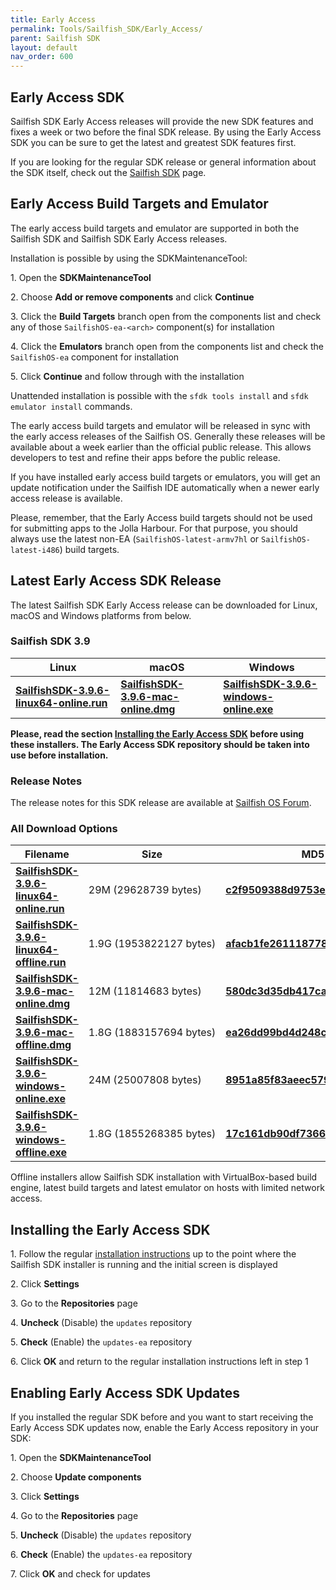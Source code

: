 ```yaml
---
title: Early Access
permalink: Tools/Sailfish_SDK/Early_Access/
parent: Sailfish SDK
layout: default
nav_order: 600
---
```


## Early Access SDK

Sailfish SDK Early Access releases will provide the new SDK features and fixes a week or two before the final SDK release. By using the Early Access SDK you can be sure to get the latest and greatest SDK features first.

If you are looking for the regular SDK release or general information about the SDK itself, check out the [Sailfish SDK](/Tools/Sailfish_SDK) page.

## Early Access Build Targets and Emulator

The early access build targets and emulator are supported in both the Sailfish SDK and Sailfish SDK Early Access releases.

Installation is possible by using the SDKMaintenanceTool:

1\. Open the **SDKMaintenanceTool**

2\. Choose **Add or remove components** and click **Continue**

3\. Click the **Build Targets** branch open from the components list and check any of those `SailfishOS-ea-<arch>` component(s) for installation

4\. Click the **Emulators** branch open from the components list and check the `SailfishOS-ea` component for installation

5\. Click **Continue** and follow through with the installation

Unattended installation is possible with the `sfdk tools install` and `sfdk emulator install` commands.

The early access build targets and emulator will be released in sync with the early access releases of the Sailfish OS. Generally these releases will be available about a week earlier than the official public release. This allows developers to test and refine their apps before the public release.

If you have installed early access build targets or emulators, you will get an update notification under the Sailfish IDE automatically when a newer early access release is available.

Please, remember, that the Early Access build targets should not be used for submitting apps to the Jolla Harbour. For that purpose, you should always use the latest non-EA (`SailfishOS-latest-armv7hl` or `SailfishOS-latest-i486`) build targets.

## Latest Early Access SDK Release

The latest Sailfish SDK Early Access release can be downloaded for Linux, macOS and Windows platforms from below.

### **Sailfish SDK 3.9**

| Linux                                                                                                                                 | macOS                                                                                                                         | Windows                                                                                                                               |
| ------------------------------------------------------------------------------------------------------------------------------------- | ----------------------------------------------------------------------------------------------------------------------------- | ------------------------------------------------------------------------------------------------------------------------------------- |
| [**SailfishSDK-3.9.6-linux64-online.run**](https://releases.sailfishos.org/sdk/installers/3.9.6/SailfishSDK-3.9.6-linux64-online.run) | [**SailfishSDK-3.9.6-mac-online.dmg**](https://releases.sailfishos.org/sdk/installers/3.9.6/SailfishSDK-3.9.6-mac-online.dmg) | [**SailfishSDK-3.9.6-windows-online.exe**](https://releases.sailfishos.org/sdk/installers/3.9.6/SailfishSDK-3.9.6-windows-online.exe) |

**Please, read the section [Installing the Early Access SDK](/Tools/Sailfish_SDK/Early_Access#installing-the-early-access-sdk) before using these installers. The Early Access SDK repository should be taken into use before installation.**

### Release Notes

The release notes for this SDK release are available at [Sailfish OS Forum](https://forum.sailfishos.org/t/10941).

### All Download Options

| Filename                                                                                                                                | Size                    | MD5 Hash                                                                                                                               |
| --------------------------------------------------------------------------------------------------------------------------------------- | ----------------------- | -------------------------------------------------------------------------------------------------------------------------------------- |
| [**SailfishSDK-3.9.6-linux64-online.run**](https://releases.sailfishos.org/sdk/installers/3.9.6/SailfishSDK-3.9.6-linux64-online.run)   | 29M (29628739 bytes)    | [**c2f9509388d9753e88be979138055986**](https://releases.sailfishos.org/sdk/installers/3.9.6/SailfishSDK-3.9.6-linux64-online.run.md5)  |
| [**SailfishSDK-3.9.6-linux64-offline.run**](https://releases.sailfishos.org/sdk/installers/3.9.6/SailfishSDK-3.9.6-linux64-offline.run) | 1.9G (1953822127 bytes) | [**afacb1fe2611187786c02ab3c79f827d**](https://releases.sailfishos.org/sdk/installers/3.9.6/SailfishSDK-3.9.6-linux64-offline.run.md5) |
| [**SailfishSDK-3.9.6-mac-online.dmg**](https://releases.sailfishos.org/sdk/installers/3.9.6/SailfishSDK-3.9.6-mac-online.dmg)           | 12M (11814683 bytes)    | [**580dc3d35db417cad3e74bfa0e27f6bb**](https://releases.sailfishos.org/sdk/installers/3.9.6/SailfishSDK-3.9.6-mac-online.dmg.md5)      |
| [**SailfishSDK-3.9.6-mac-offline.dmg**](https://releases.sailfishos.org/sdk/installers/3.9.6/SailfishSDK-3.9.6-mac-offline.dmg)         | 1.8G (1883157694 bytes) | [**ea26dd99bd4d248c3cdc5bc4bb346be8**](https://releases.sailfishos.org/sdk/installers/3.9.6/SailfishSDK-3.9.6-mac-offline.dmg.md5)     |
| [**SailfishSDK-3.9.6-windows-online.exe**](https://releases.sailfishos.org/sdk/installers/3.9.6/SailfishSDK-3.9.6-windows-online.exe)   | 24M (25007808 bytes)    | [**8951a85f83aeec5790eb32f9c32d1b26**](https://releases.sailfishos.org/sdk/installers/3.9.6/SailfishSDK-3.9.6-windows-online.exe.md5)  |
| [**SailfishSDK-3.9.6-windows-offline.exe**](https://releases.sailfishos.org/sdk/installers/3.9.6/SailfishSDK-3.9.6-windows-offline.exe) | 1.8G (1855268385 bytes) | [**17c161db90df7366b96399adfed3159b**](https://releases.sailfishos.org/sdk/installers/3.9.6/SailfishSDK-3.9.6-windows-offline.exe.md5) |

Offline installers allow Sailfish SDK installation with VirtualBox-based build engine, latest build targets and latest emulator on hosts with limited network access.

## Installing the Early Access SDK

1\. Follow the regular [installation instructions](/Tools/Sailfish_SDK/Installation) up to the point where the Sailfish SDK installer is running and the initial screen is displayed

2\. Click **Settings**

3\. Go to the **Repositories** page

4\. **Uncheck** (Disable) the `updates` repository

5\. **Check** (Enable) the `updates-ea` repository

6\. Click **OK** and return to the regular installation instructions left in step 1

## Enabling Early Access SDK Updates

If you installed the regular SDK before and you want to start receiving the Early Access SDK updates now, enable the Early Access repository in your SDK:

1\. Open the **SDKMaintenanceTool**

2\. Choose **Update components**

3\. Click **Settings**

4\. Go to the **Repositories** page

5\. **Uncheck** (Disable) the `updates` repository

6\. **Check** (Enable) the `updates-ea` repository

7\. Click **OK** and check for updates

